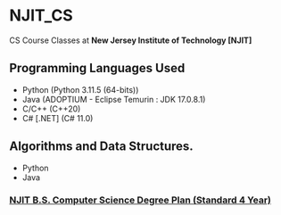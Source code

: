 # NJIT_CS
CS Course Classes at **New Jersey Institute of Technology \[NJIT]**

## Programming Languages Used
- Python (Python 3.11.5 (64-bits))
- Java (ADOPTIUM - Eclipse Temurin : JDK 17.0.8.1)
- C/C++ (C++20)
- C# \[.NET] (C# 11.0)

## Algorithms and Data Structures.
- Python
- Java

### [NJIT B.S. Computer Science Degree Plan (Standard 4 Year)](https://catalog.njit.edu/undergraduate/computing-sciences/computer-science/bs/)
